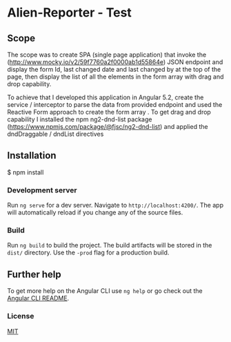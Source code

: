 # Alien-Reporter - Test 


## Scope
The scope was to create SPA (single page application) that invoke the (http://www.mocky.io/v2/59f7760a2f0000ab1d55864e)  JSON endpoint and display the form Id, last changed date and last changed by at the top of the page, then display the list of all the elements in the form array with drag and drop capability.

To achieve that I developed this application in Angular 5.2, create the service / interceptor to parse the data from provided endpoint and used the Reactive Form approach to create the form array . To get drag and drop capability I installed  the npm ng2-dnd-list package (https://www.npmjs.com/package/@fjsc/ng2-dnd-list) and applied the  dndDraggable / dndList directives 


## Installation

$ npm install
### Development server

Run `ng serve` for a dev server. Navigate to `http://localhost:4200/`. The app will automatically reload if you change any of the source files.

### Build

Run `ng build` to build the project. The build artifacts will be stored in the `dist/` directory. Use the `-prod` flag for a production build.

## Further help

To get more help on the Angular CLI use `ng help` or go check out the [Angular CLI README](https://github.com/angular/angular-cli/blob/master/README.md).


### License
[MIT](https://choosealicense.com/licenses/mit/)
